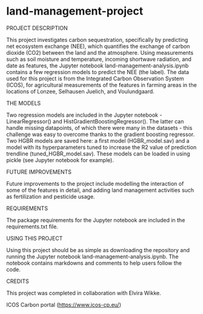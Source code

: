 # land-management-project

PROJECT DESCRIPTION

This project investigates carbon sequestration, specifically by predicting net ecosystem exchange (NEE), which quantifies the exchange of carbon dioxide (CO2) between the land and the atmosphere. Using measurements such as soil moisture and temperature, incoming shortwave radiation, and date as features, the Jupyter notebook land-management-analysis.ipynb contains a few regression models to predict the NEE (the label). The data used for this project is from the Integrated Carbon Observation System (ICOS), for agricultural measurements of the features in farming areas in the locations of Lonzee, Selhausen Juelich, and Voulundgaard.

THE MODELS

Two regression models are included in the Jupyter notebook - LinearRegressor() and HistGradientBoostingRegressor(). The latter can handle missing datapoints, of which there were many in the datasets - this challenge was easy to overcome thanks to the gradient boosting regressor. Two HGBR models are saved here: a first model (HGBR_model.sav) and a model with its hyperparameters tuned to increase the R2 value of prediction trendline (tuned_HGBR_model.sav). These models can be loaded in using pickle (see Jupyter notebook for example).

FUTURE IMPROVEMENTS

Future improvements to the project include modelling the interaction of some of the features in detail, and adding land management activities such as fertilization and pesticide usage.

REQUIREMENTS

The package requirements for the Jupyter notebook are included in the requirements.txt file. 

USING THIS PROJECT

Using this project should be as simple as downloading the repository and running the Jupyter notebook land-management-analysis.ipynb. The notebook contains markdowns and comments to help users follow the code. 

CREDITS

This project was completed in collaboration with Elvira Wikke.

ICOS Carbon portal (https://www.icos-cp.eu/)
